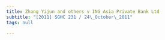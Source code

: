 ```yaml
---
title: Zhang Yijun and others v ING Asia Private Bank Ltd
subtitle: "[2011] SGHC 231 / 24\_October\_2011"
tags: null

---
```


